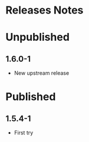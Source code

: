 # Releases Notes

# Unpublished

## 1.6.0-1

* New upstream release

# Published

## 1.5.4-1

* First try

